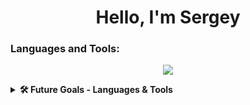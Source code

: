 <h1 align="center">Hello, I'm Sergey</h1>


<h3 align="left">Languages and Tools:</h3>
<p align="center">
  <a href="https://skillicons.dev">
    <img src="https://skillicons.dev/icons?i=solidity,js,nodejs,ts,docker,mongodb,tailwind,react,github,stackoverflow" />
  </a>
</p>
<!-- [![My Skills](https://skillicons.dev/icons?i=solidity,js,nodejs,ts,docker,mongodb,tailwind,react,github,stackoverflow)](https://skillicons.dev) -->

<details>
    <summary><b>🛠️ Future Goals - Languages & Tools</b></summary><br/>
    <p align="center">
      <a href="https://skillicons.dev">
        <img src="https://skillicons.dev/icons?i=redis,nestjs,mysql,linux,jest,grafana,graphql,gitlab,aws,azure" />
      </a>
    </p>
</details>

